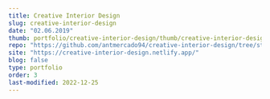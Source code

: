 ```yaml
---
title: Creative Interior Design
slug: creative-interior-design
date: "02.06.2019"
thumb: portfolio/creative-interior-design/thumb/creative-interior-design.png
repo: "https://github.com/antmercado94/creative-interior-design/tree/static"
site: "https://creative-interior-design.netlify.app/"
blog: false
type: portfolio
order: 3
last-modified: 2022-12-25
---
```

